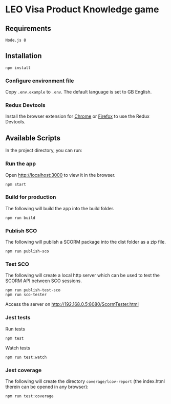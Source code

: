 # LEO Visa Product Knowledge game

## Requirements
```
Node.js 8
```

## Installation
```
npm install
```

### Configure environment file
Copy `.env.example` to `.env`. The default language is set to GB English.

### Redux Devtools
Install the browser extension for [Chrome](https://chrome.google.com/webstore/detail/redux-devtools/lmhkpmbekcpmknklioeibfkpmmfibljd?hl=en) or [Firefox](https://addons.mozilla.org/en-GB/firefox/addon/reduxdevtools/) to use the Redux Devtools.

## Available Scripts
In the project directory, you can run:

### Run the app
Open [http://localhost:3000](http://localhost:3000) to view it in the browser.
```
npm start
```

### Build for production
The following will build the app into the build folder.
```
npm run build
```

### Publish SCO
The following will publish a SCORM package into the dist folder as a zip file.
```
npm run publish-sco
```

### Test SCO
The following will create a local http server which can be used to test the SCORM API between SCO sessions.
```
npm run publish-test-sco
npm run sco-tester
```
Access the server on http://192.168.0.5:8080/ScormTester.html

### Jest tests
Run tests
```
npm test
```
Watch tests
```
npm run test:watch
```

### Jest coverage
The following will create the directory `coverage/lcov-report` (the index.html therein can be opened in any browser):
```
npm run test:coverage
```
